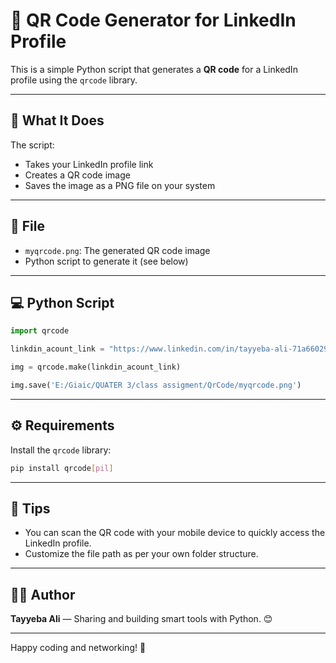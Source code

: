# 🔗 QR Code Generator for LinkedIn Profile

This is a simple Python script that generates a **QR code** for a LinkedIn profile using the `qrcode` library.

---

## 📌 What It Does

The script:

* Takes your LinkedIn profile link
* Creates a QR code image
* Saves the image as a PNG file on your system

---

## 📁 File

* `myqrcode.png`: The generated QR code image
* Python script to generate it (see below)

---

## 💻 Python Script

```python
import qrcode

linkdin_acount_link = "https://www.linkedin.com/in/tayyeba-ali-71a66029a/"

img = qrcode.make(linkdin_acount_link)

img.save('E:/Giaic/QUATER 3/class assigment/QrCode/myqrcode.png')
```

---

## ⚙️ Requirements

Install the `qrcode` library:

```bash
pip install qrcode[pil]
```

---

## 🧠 Tips

* You can scan the QR code with your mobile device to quickly access the LinkedIn profile.
* Customize the file path as per your own folder structure.

---

## 👩‍💻 Author

**Tayyeba Ali** — Sharing and building smart tools with Python. 😊

---

Happy coding and networking! 🤝
